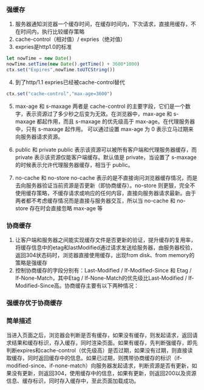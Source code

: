 ### 强缓存
1. 服务器通知浏览器一个缓存时间，在缓存时间内，下次请求，直接用缓存，不在时间内，执行比较缓存策略
2. cache-control（相对值）/ expries（绝对值）
3. expries是http1.0的标准
```js
let nowTime = new Date()
nowTime.setTime(new Date().getTime() + 3600*1000)
ctx.set("Expires",nowTime.toUTCString())
```
4. 到了http/1.1 expries已经被cache-control替代
```js
ctx.set("cache-control","max-age=3600")
```
5. max-age 和 s-maxage
两者是 cache-control 的主要字段，它们是一个数字，表示资源过了多少秒之后变为无效。在浏览器中，max-age 和 s-maxage 都起作用，而且 s-maxage 的优先级高于 max-age。在代理服务器中，只有 s-maxage 起作用。 可以通过设置 max-age 为 0 表示立马过期来向服务器请求资源。

6. public 和 private
public 表示该资源可以被所有客户端和代理服务器缓存，而 private 表示该资源仅能客户端缓存。默认值是 private，当设置了 s-maxage 的时候表示允许代理服务器缓存，相当于 public。

7. no-cache 和 no-store
no-cache 表示的是不直接询问浏览器缓存情况，而是去向服务器验证当前资源是否更新（即协商缓存）。no-store 则更狠，完全不使用缓存策略，不缓存请求或响应的任何内容，直接向服务器请求最新。由于两者都不考虑缓存情况而是直接与服务器交互，所以当 no-cache 和 no-store 存在时会直接忽略 max-age 等

### 协商缓存
1. 让客户端和服务器之间能实现缓存文件是否更新的验证，提升缓存的复用率，将缓存信息中的etag和lastModified通过请求发送给服务器，由服务器校验，返回304状态码时，浏览器直接使用缓存，出现from disk、from memory的策略是强缓存
2. 控制协商缓存的字段分别有：Last-Modified / If-Modified-Since 和 Etag / If-None-Match，其中Etag / If-None-Match的优先级比Last-Modified / If-Modified-Since高。协商缓存主要有以下两种情况：
### 强缓存优于协商缓存


### 简单描述
当进入页面之后，浏览器会判断是否有缓存，如果没有缓存，则发起请求，返回请求结果和缓存标识，存入缓存，同时渲染页面。如果有缓存，先判断强缓存，即先判断expires和cache-control（优先级高）是否过期，如果没有过期，则直接读取缓存，同时返回缓存中的信息。如果已过期，则携带协商缓存的标识（if-modified-since、if-none-match）向服务器发起请求，判断资源是否有更新，如果没有更新，则返回304，使用缓存中的信息，如果有更新，则返回200以及资源信息、缓存标识，同时存入缓存中，至此页面加载成功。




